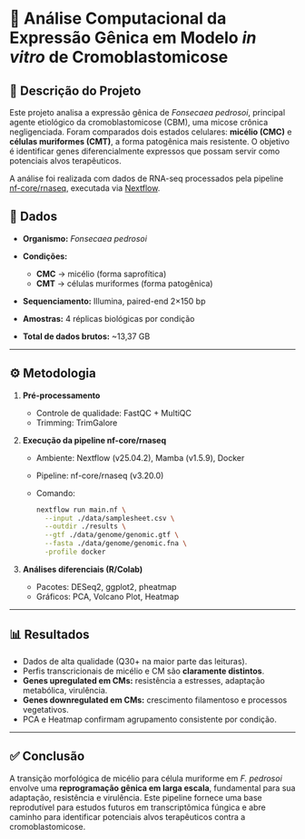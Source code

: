 
# 🧬 Análise Computacional da Expressão Gênica em Modelo *in vitro* de Cromoblastomicose

## 📌 Descrição do Projeto

Este projeto analisa a expressão gênica de *Fonsecaea pedrosoi*, principal agente etiológico da cromoblastomicose (CBM), uma micose crônica negligenciada.
Foram comparados dois estados celulares: **micélio (CMC)** e **células muriformes (CMT)**, a forma patogênica mais resistente. O objetivo é identificar genes diferencialmente expressos que possam servir como potenciais alvos terapêuticos.

A análise foi realizada com dados de RNA-seq processados pela pipeline [nf-core/rnaseq](https://nf-co.re/rnaseq), executada via [Nextflow](https://www.nextflow.io/).

## 🧪 Dados

* **Organismo:** *Fonsecaea pedrosoi*
* **Condições:**

  * **CMC** → micélio (forma saprofítica)
  * **CMT** → células muriformes (forma patogênica)
* **Sequenciamento:** Illumina, paired-end 2×150 bp
* **Amostras:** 4 réplicas biológicas por condição
* **Total de dados brutos:** \~13,37 GB

---

## ⚙️ Metodologia

1. **Pré-processamento**

   * Controle de qualidade: FastQC + MultiQC
   * Trimming: TrimGalore

2. **Execução da pipeline nf-core/rnaseq**

   * Ambiente: Nextflow (v25.04.2), Mamba (v1.5.9), Docker
   * Pipeline: nf-core/rnaseq (v3.20.0)
   * Comando:

     ```bash
     nextflow run main.nf \
       --input ./data/samplesheet.csv \
       --outdir ./results \
       --gtf ./data/genome/genomic.gtf \
       --fasta ./data/genome/genomic.fna \
       -profile docker
     ```

3. **Análises diferenciais (R/Colab)**

   * Pacotes: DESeq2, ggplot2, pheatmap
   * Gráficos: PCA, Volcano Plot, Heatmap

---

## 📊 Resultados

* Dados de alta qualidade (Q30+ na maior parte das leituras).
* Perfis transcricionais de micélio e CM são **claramente distintos**.
* **Genes upregulated em CMs:** resistência a estresses, adaptação metabólica, virulência.
* **Genes downregulated em CMs:** crescimento filamentoso e processos vegetativos.
* PCA e Heatmap confirmam agrupamento consistente por condição.

---

## ✅ Conclusão

A transição morfológica de micélio para célula muriforme em *F. pedrosoi* envolve uma **reprogramação gênica em larga escala**, fundamental para sua adaptação, resistência e virulência.
Este pipeline fornece uma base reprodutível para estudos futuros em transcriptômica fúngica e abre caminho para identificar potenciais alvos terapêuticos contra a cromoblastomicose.
